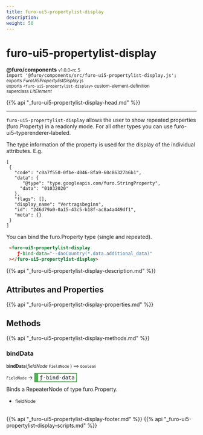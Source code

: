 ```yaml
---
title: furo-ui5-propertylist-display
description: 
weight: 50
---
```


# furo-ui5-propertylist-display
**@furo/components** <small>v1.0.0-rc.5</small>
<br>`import '@furo/components/src/furo-ui5-propertylist-display.js';`<small>
<br>exports *FuroUi5PropertylistDisplay* js
<br>exports `<furo-ui5-propertylist-display>` custom-element-definition
<br>superclass *LitElement*</small>

{{% api "_furo-ui5-propertylist-display-head.md" %}}

****

`furo-ui5-propertylist-display` allows the user to show repeated properties (furo.Property) in a readonly mode.
For all other types you can use furo-ui5-typerenderer-labeled.

The type information of the property is used for the display of the individual attributes.
E.g.
```
[
 {
   "code": "c0a7f550-0fbe-4046-8fa9-60c86327b6b1",
   "data": {
      "@type": "type.googleapis.com/furo.StringProperty",
     "data": "01032020"
   },
   "flags": [],
   "display_name": "Vertragsbeginn",
   "id": "246d79a0-0a15-43c5-b18f-ac8a4a449df1",
   "meta": {}
 }
]
```

You can bind the furo.Property type (single and repeated).

```html
 <furo-ui5-propertylist-display
    ƒ-bind-data="--daoCountry(*.data.additional_data)"
 ></furo-ui5-propertylist-display>
```

{{% api "_furo-ui5-propertylist-display-description.md" %}}


## Attributes and Properties
{{% api "_furo-ui5-propertylist-display-properties.md" %}}




## Methods
{{% api "_furo-ui5-propertylist-display-methods.md" %}}


### **bindData**
<small>**bindData**(*fieldNode* `FieldNode` ) ⟹ `boolean`</small>

<small>`FieldNode` </small> →
<span  style="border-width:2px 2px 2px 10px; border-style: solid;border-color:  rgb(76, 175, 80);font-family:monospace; padding:2px 4px;">ƒ-bind-data</span>

Binds a RepeaterNode of type furo.Property.

- <small>fieldNode </small>
<br><br>




{{% api "_furo-ui5-propertylist-display-footer.md" %}}
{{% api "_furo-ui5-propertylist-display-scripts.md" %}}
